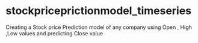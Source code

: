 # stockpriceprictionmodel_timeseries
Creating a Stock price Prediction  model of any company using  Open , High ,Low values and predicting Close value 
